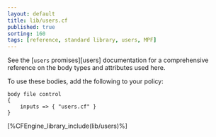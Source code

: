 ```yaml
---
layout: default
title: lib/users.cf
published: true
sorting: 160
tags: [reference, standard library, users, MPF]
---
```


See the [`users` promises][users] documentation for a
comprehensive reference on the body types and attributes used here.

To use these bodies, add the following to your policy:

```cf3
body file control
{
	inputs => { "users.cf" }
}
```

[%CFEngine_library_include(lib/users)%]

